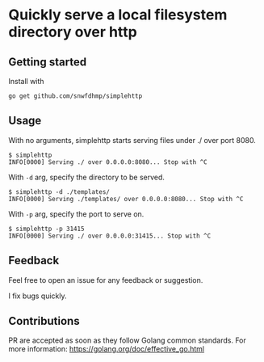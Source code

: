 # Quickly serve a local filesystem directory over http

## Getting started

Install with

```
go get github.com/snwfdhmp/simplehttp
```

## Usage

With no arguments, simplehttp starts serving files under ./ over port 8080.

```
$ simplehttp
INFO[0000] Serving ./ over 0.0.0.0:8080... Stop with ^C 
```

With `-d` arg, specify the directory to be served.

```
$ simplehttp -d ./templates/
INFO[0000] Serving ./templates/ over 0.0.0.0:8080... Stop with ^C 
```


With `-p` arg, specify the port to serve on.

```
$ simplehttp -p 31415
INFO[0000] Serving ./ over 0.0.0.0:31415... Stop with ^C 
```

## Feedback

Feel free to open an issue for any feedback or suggestion.

I fix bugs quickly.

## Contributions

PR are accepted as soon as they follow Golang common standards.
For more information: https://golang.org/doc/effective_go.html
